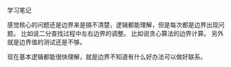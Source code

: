 学习笔记

感觉核心的问题还是边界来是搞不清楚，逻辑都能理解，但是每次都是边界出现问题。
比如说二分查找过程中左右边界的调整。
比如说贪心算法的边界计算。
另外就是边界值的测试还是不够。

现在基本逻辑都能很快理解，就是边界不知道有什么好办法可以做好联系。
